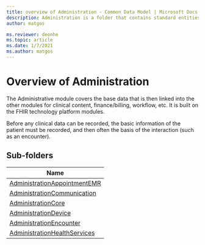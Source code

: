 ```yaml
---
title: overview of Administration - Common Data Model | Microsoft Docs
description: Administration is a folder that contains standard entities related to the Common Data Model.
author: matgos

ms.reviewer: deonhe
ms.topic: article
ms.date: 1/7/2021
ms.author: matgos
---
```


# Overview of Administration
The Administrative module covers the base data that is then linked into the other modules for clinical content, finance/billing, workflow, etc.
It is built on the FHIR technology platform modules.

Before any clinical data can be recorded, the basic information of the patient must be recorded, and then often the basis of the interaction (such as an encounter).

## Sub-folders

|Name|
|---|
|[AdministrationAppointmentEMR](AdministrationAppointmentEMR/overview.md)|
|[AdministrationCommunication](AdministrationCommunication/overview.md)|
|[AdministrationCore](AdministrationCore/overview.md)|
|[AdministrationDevice](AdministrationDevice/overview.md)|
|[AdministrationEncounter](AdministrationEncounter/overview.md)|
|[AdministrationHealthServices](AdministrationHealthServices/overview.md)|



